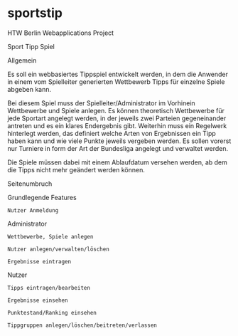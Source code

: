 # sportstip

HTW Berlin Webapplications Project

Sport Tipp Spiel

Allgemein 

Es soll ein webbasiertes Tippspiel entwickelt werden, in dem die Anwender in einem vom Spielleiter generierten Wettbewerb Tipps für einzelne Spiele abgeben kann. 

Bei diesem Spiel muss der Spielleiter/Administrator im Vorhinein Wettbewerbe und Spiele anlegen. Es können theoretisch Wettbewerbe für jede Sportart angelegt werden, in der jeweils zwei Parteien gegeneinander antreten und es ein klares Endergebnis gibt. Weiterhin muss ein Regelwerk hinterlegt werden, das definiert welche Arten von Ergebnissen ein Tipp haben kann und wie viele Punkte jeweils vergeben werden. Es sollen vorerst nur Turniere in form der Art der Bundesliga angelegt und verwaltet werden. 

Die Spiele müssen dabei mit einem Ablaufdatum versehen werden, ab dem die Tipps nicht mehr geändert werden können. 

Seitenumbruch 

Grundlegende Features 

 

    Nutzer Anmeldung 

Administrator 

    Wettbewerbe, Spiele anlegen 

    Nutzer anlegen/verwalten/löschen 

    Ergebnisse eintragen 

Nutzer 

    Tipps eintragen/bearbeiten 

    Ergebnisse einsehen 

    Punktestand/Ranking einsehen 

    Tippgruppen anlegen/löschen/beitreten/verlassen
